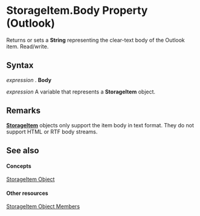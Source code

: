 
# StorageItem.Body Property (Outlook)

Returns or sets a  **String** representing the clear-text body of the Outlook item. Read/write.


## Syntax

 _expression_ . **Body**

 _expression_ A variable that represents a **StorageItem** object.


## Remarks

 **[StorageItem](41776bc3-b838-2755-fd6b-3b5012fb9ae5.md)** objects only support the item body in text format. They do not support HTML or RTF body streams.


## See also


#### Concepts


[StorageItem Object](41776bc3-b838-2755-fd6b-3b5012fb9ae5.md)
#### Other resources


[StorageItem Object Members](450983cc-543f-a832-d9bb-06911b0b0ce4.md)
